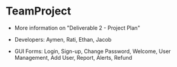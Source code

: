 # TeamProject
* More information on "Deliverable 2 - Project Plan"

* Developers: Aymen, Rati, Ethan, Jacob

* GUI Forms: Login, Sign-up, Change Password, Welcome, User Management, Add User, Report, Alerts, Refund
